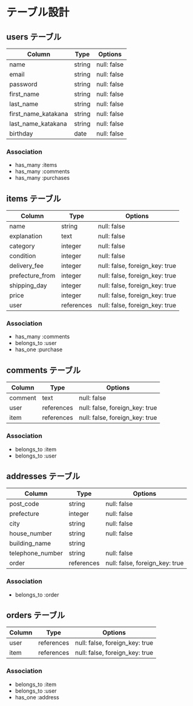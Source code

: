 # テーブル設計

## users テーブル

| Column              | Type    | Options     |
| ------------------- | ------- | ------------|
| name                | string  | null: false |
| email               | string  | null: false |
| password            | string  | null: false |
| first_name          | string  | null: false |
| last_name           | string  | null: false |
| first_name_katakana | string  | null: false |
| last_name_katakana  | string  | null: false |
| birthday            | date    | null: false |

### Association

- has_many :items
- has_many :comments
- has_many :purchases

## items テーブル

| Column           | Type        | Options                        |
| ---------------- | ----------- | ------------------------------ |
| name             | string      | null: false                    |
| explanation      | text        | null: false                    |
| category         | integer     | null: false                    |
| condition        | integer     | null: false                    |
| delivery_fee     | integer     | null: false, foreign_key: true |
| prefecture_from  | integer     | null: false, foreign_key: true |
| shipping_day     | integer     | null: false, foreign_key: true |
| price            | integer     | null: false, foreign_key: true |
| user             | references  | null: false, foreign_key: true |

### Association

- has_many :comments
- belongs_to :user
- has_one :purchase

## comments テーブル

| Column  | Type       | Options                        |
| ------- | ---------- | ------------------------------ |
| comment | text       | null: false                    |
| user    | references | null: false, foreign_key: true |
| item    | references | null: false, foreign_key: true |

### Association

- belongs_to :item
- belongs_to :user

## addresses テーブル

| Column           | Type       | Options                        |
| ---------------- | ---------- | ------------------------------ |
| post_code        | string     | null: false                    |
| prefecture       | integer    | null: false                    |
| city             | string     | null: false                    |
| house_number     | string     | null: false                    |
| building_name    | string     |                                |
| telephone_number | string     | null: false                    |
| order         | references | null: false, foreign_key: true |

### Association

- belongs_to :order

## orders テーブル

| Column  | Type       | Options                        |
| ------- | ---------- | ------------------------------ |
| user    | references | null: false, foreign_key: true |
| item    | references | null: false, foreign_key: true |

### Association

- belongs_to :item
- belongs_to :user
- has_one :address
